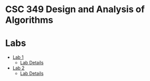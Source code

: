 # CSC 349 Design and Analysis of Algorithms

# Labs

- [Lab 1](./Assignments/Lab1_Singleton/)
  - [Lab Details](https://canvas.calpoly.edu/courses/95587/assignments/687407)
- [Lab 2](./Assignments/Lab2_StronglyConnectedComponents/)
  - [Lab Details](https://canvas.calpoly.edu/courses/95587/assignments/694524)
